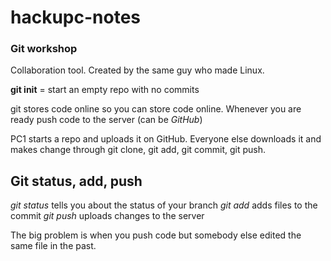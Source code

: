 # hackupc-notes

### Git workshop

Collaboration tool. Created by the same guy who made Linux.

**git init** = start an empty repo with no commits

git stores code online so you can store code online. Whenever you are ready push code to the server (can be *GitHub*)

PC1 starts a repo and uploads it on GitHub. Everyone else downloads it and makes change through git clone, git add, git commit, git push.

## Git status, add, push
*git status* tells you about the status of your branch
*git add* adds files to the commit
*git push* uploads changes to the server

The big problem is when you push code but somebody else edited the same file in the past.
